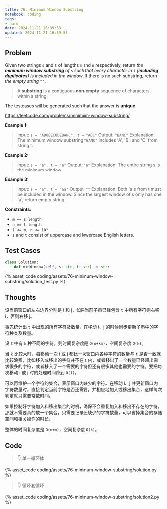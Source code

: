 ```yaml
---
title: 76. Minimum Window Substring
notebook: coding
tags:
- hard
date: 2024-11-21 16:39:53
updated: 2024-11-21 16:39:53
---
```

## Problem

Given two strings `s` and `t` of lengths `m` and `n` respectively, return _the **minimum window substring** of_ `s` _such that every character in_ `t` _(**including duplicates**) is included in the window_. If there is no such substring, return _the empty string_ `""`.

> A **substring** is a contiguous **non-empty** sequence of characters within a string.

The testcases will be generated such that the answer is **unique**.

<https://leetcode.com/problems/minimum-window-substring/>

**Example 1:**

> Input: `s = "ADOBECODEBANC", t = "ABC"`
> Output: `"BANC"`
> Explanation: The minimum window substring `"BANC"` includes 'A', 'B', and 'C' from string t.

**Example 2:**

> Input: `s = "a", t = "a"`
> Output: `"a"`
> Explanation: The entire string s is the minimum window.

**Example 3:**

> Input: `s = "a", t = "aa"`
> Output: `""`
> Explanation: Both 'a's from t must be included in the window.
> Since the largest window of s only has one 'a', return empty string.

**Constraints:**

- `m == s.length`
- `n == t.length`
- `1 <= m, n <= 10⁵`
- `s` and `t` consist of uppercase and lowercase English letters.

## Test Cases

``` python
class Solution:
    def minWindow(self, s: str, t: str) -> str:
```

{% asset_code coding/assets/76-minimum-window-substring/solution_test.py %}

## Thoughts

设当前窗口的左右边界分别是 i 和 j，如果当前子串已经包含 `t` 中所有字符则右移 i，否则右移 j。

事先统计出 `t` 中出现的所有字符及数量，在移动 i、j 的时候同步更新子串中的字符种类及数量。

设 `t` 中有 `k` 种不同的字符，则时间复杂度是 `O(n+km)`，空间复杂度 `O(k)`。

当 `k` 比较大时，每移动一次 i 或 j 都比一次窗口内各种字符的数量与 `t` 是否一致就比较浪费，比如移入或移出的字符并不在 `t` 内，或者移出了一个数量已经超出需求很多的字符，或者移入了一个需要的字符但还有很多其他也需要的字符。要把每次移动 i 或 j 时的处理时间降到 `O(1)`。

可以再维护一个字符的集合，表示窗口内缺少的字符。在移动 i、j 并更新窗口内字符数量时，直接判定当前字符是否还需要，并相应地加入或移出集合，这样每次判定就只需要常数时间。

如果控制好字符加入和移出集合的时机，确保不会重复加入和移出不存在的字符，那就不需要真的放一个集合，只需要记录还缺少的字符数量，可以省掉集合的存储空间和相关操作的时长。

整体的时间复杂度是 `O(n+m)`，空间复杂度 `O(k)`。

## Code

> 👇 单一循环体

{% asset_code coding/assets/76-minimum-window-substring/solution.py %}

> 👇 循环套循环

{% asset_code coding/assets/76-minimum-window-substring/solution2.py %}
